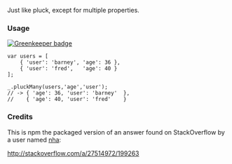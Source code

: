 Just like pluck, except for multiple properties.

### Usage

[![Greenkeeper badge](https://badges.greenkeeper.io/AndreasPizsa/lodash-pluckmany.svg)](https://greenkeeper.io/)

    var users = [
        { 'user': 'barney', 'age': 36 },
        { 'user': 'fred',   'age': 40 }
    ];
    
    _.pluckMany(users,'age','user');
    // -> { 'age': 36, 'user': 'barney'  },
    //    { 'age': 40, 'user': 'fred'    }

### Credits

This is npm the packaged version of an answer found on StackOverflow
by a user named [nha](http://stackoverflow.com/users/1327651/nha):

http://stackoverflow.com/a/27514972/199263

